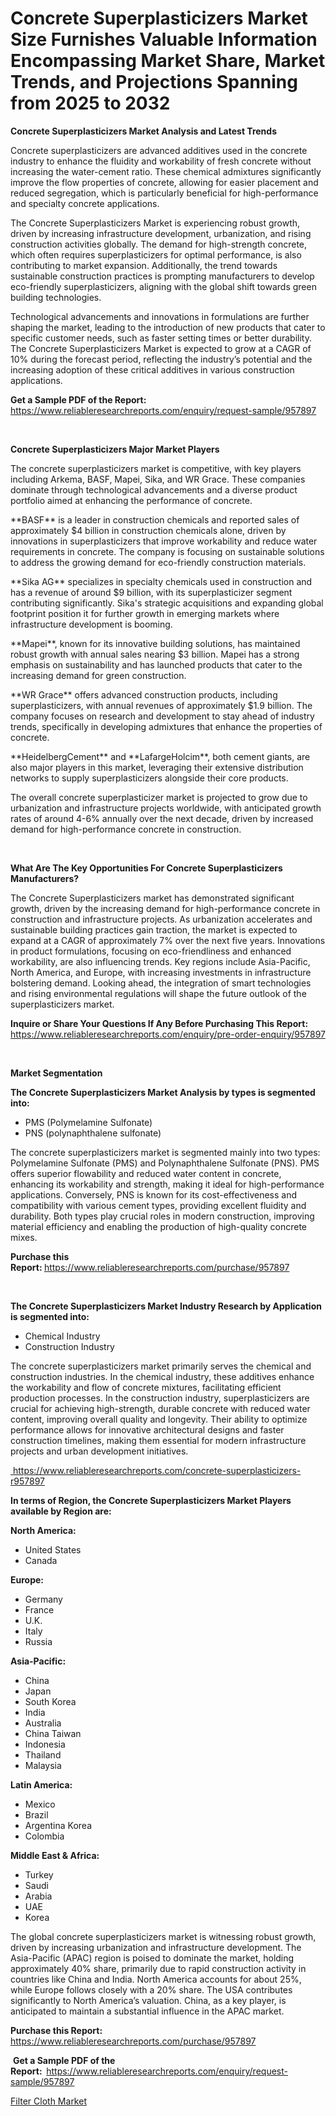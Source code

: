<p><h1>Concrete Superplasticizers Market Size Furnishes Valuable Information Encompassing Market Share, Market Trends, and Projections Spanning from 2025 to 2032</h1></p><p><strong>Concrete Superplasticizers Market Analysis and Latest Trends</strong></p>
<p><p>Concrete superplasticizers are advanced additives used in the concrete industry to enhance the fluidity and workability of fresh concrete without increasing the water-cement ratio. These chemical admixtures significantly improve the flow properties of concrete, allowing for easier placement and reduced segregation, which is particularly beneficial for high-performance and specialty concrete applications.</p><p>The Concrete Superplasticizers Market is experiencing robust growth, driven by increasing infrastructure development, urbanization, and rising construction activities globally. The demand for high-strength concrete, which often requires superplasticizers for optimal performance, is also contributing to market expansion. Additionally, the trend towards sustainable construction practices is prompting manufacturers to develop eco-friendly superplasticizers, aligning with the global shift towards green building technologies.</p><p>Technological advancements and innovations in formulations are further shaping the market, leading to the introduction of new products that cater to specific customer needs, such as faster setting times or better durability. The Concrete Superplasticizers Market is expected to grow at a CAGR of 10% during the forecast period, reflecting the industry’s potential and the increasing adoption of these critical additives in various construction applications.</p></p>
<p><strong>Get a Sample PDF of the Report:&nbsp;</strong> <a href="https://www.reliableresearchreports.com/enquiry/request-sample/957897?utm_campaign=3111&utm_medium=2&utm_source=Github&utm_content=ia&utm_term=21032025&utm_id=concrete-superplasticizers">https://www.reliableresearchreports.com/enquiry/request-sample/957897</a></p>
<p>&nbsp;</p>
<p><strong>Concrete Superplasticizers Major Market Players</strong></p>
<p><p>The concrete superplasticizers market is competitive, with key players including Arkema, BASF, Mapei, Sika, and WR Grace. These companies dominate through technological advancements and a diverse product portfolio aimed at enhancing the performance of concrete.</p><p>**BASF** is a leader in construction chemicals and reported sales of approximately $4 billion in construction chemicals alone, driven by innovations in superplasticizers that improve workability and reduce water requirements in concrete. The company is focusing on sustainable solutions to address the growing demand for eco-friendly construction materials.</p><p>**Sika AG** specializes in specialty chemicals used in construction and has a revenue of around $9 billion, with its superplasticizer segment contributing significantly. Sika's strategic acquisitions and expanding global footprint position it for further growth in emerging markets where infrastructure development is booming.</p><p>**Mapei**, known for its innovative building solutions, has maintained robust growth with annual sales nearing $3 billion. Mapei has a strong emphasis on sustainability and has launched products that cater to the increasing demand for green construction.</p><p>**WR Grace** offers advanced construction products, including superplasticizers, with annual revenues of approximately $1.9 billion. The company focuses on research and development to stay ahead of industry trends, specifically in developing admixtures that enhance the properties of concrete.</p><p>**HeidelbergCement** and **LafargeHolcim**, both cement giants, are also major players in this market, leveraging their extensive distribution networks to supply superplasticizers alongside their core products. </p><p>The overall concrete superplasticizer market is projected to grow due to urbanization and infrastructure projects worldwide, with anticipated growth rates of around 4-6% annually over the next decade, driven by increased demand for high-performance concrete in construction.</p></p>
<p>&nbsp;</p>
<p><strong>What Are The Key Opportunities For Concrete Superplasticizers Manufacturers?</strong></p>
<p><p>The Concrete Superplasticizers market has demonstrated significant growth, driven by the increasing demand for high-performance concrete in construction and infrastructure projects. As urbanization accelerates and sustainable building practices gain traction, the market is expected to expand at a CAGR of approximately 7% over the next five years. Innovations in product formulations, focusing on eco-friendliness and enhanced workability, are also influencing trends. Key regions include Asia-Pacific, North America, and Europe, with increasing investments in infrastructure bolstering demand. Looking ahead, the integration of smart technologies and rising environmental regulations will shape the future outlook of the superplasticizers market.</p></p>
<p><strong>Inquire or Share Your Questions If Any Before Purchasing This Report:</strong> <a href="https://www.reliableresearchreports.com/enquiry/pre-order-enquiry/957897?utm_campaign=3111&utm_medium=2&utm_source=Github&utm_content=ia&utm_term=21032025&utm_id=concrete-superplasticizers">https://www.reliableresearchreports.com/enquiry/pre-order-enquiry/957897</a></p>
<p>&nbsp;</p>
<p><strong>Market Segmentation</strong></p>
<p><strong>The Concrete Superplasticizers Market Analysis by types is segmented into:</strong></p>
<p><ul><li>PMS (Polymelamine Sulfonate)</li><li>PNS (polynaphthalene sulfonate)</li></ul></p>
<p><p>The concrete superplasticizers market is segmented mainly into two types: Polymelamine Sulfonate (PMS) and Polynaphthalene Sulfonate (PNS). PMS offers superior flowability and reduced water content in concrete, enhancing its workability and strength, making it ideal for high-performance applications. Conversely, PNS is known for its cost-effectiveness and compatibility with various cement types, providing excellent fluidity and durability. Both types play crucial roles in modern construction, improving material efficiency and enabling the production of high-quality concrete mixes.</p></p>
<p><strong>Purchase this Report:&nbsp;</strong><a href="https://www.reliableresearchreports.com/purchase/957897?utm_campaign=3111&utm_medium=2&utm_source=Github&utm_content=ia&utm_term=21032025&utm_id=concrete-superplasticizers">https://www.reliableresearchreports.com/purchase/957897</a></p>
<p>&nbsp;</p>
<p><strong>The Concrete Superplasticizers Market Industry Research by Application is segmented into:</strong></p>
<p><ul><li>Chemical Industry</li><li>Construction Industry</li></ul></p>
<p><p>The concrete superplasticizers market primarily serves the chemical and construction industries. In the chemical industry, these additives enhance the workability and flow of concrete mixtures, facilitating efficient production processes. In the construction industry, superplasticizers are crucial for achieving high-strength, durable concrete with reduced water content, improving overall quality and longevity. Their ability to optimize performance allows for innovative architectural designs and faster construction timelines, making them essential for modern infrastructure projects and urban development initiatives.</p></p>
<p><a href="https://www.reliableresearchreports.com/concrete-superplasticizers-r957897?utm_campaign=3111&utm_medium=2&utm_source=Github&utm_content=ia&utm_term=21032025&utm_id=concrete-superplasticizers">&nbsp;https://www.reliableresearchreports.com/concrete-superplasticizers-r957897</a></p>
<p><strong>In terms of Region, the Concrete Superplasticizers Market Players available by Region are:</strong></p>
<p>
    <p> <strong> North America: </strong>
        <ul>
            <li>United States</li>
            <li>Canada</li>
        </ul>
        </p> 
    <p> <strong> Europe: </strong>
        <ul>
            <li>Germany</li>
            <li>France</li>
            <li>U.K.</li>
            <li>Italy</li>
            <li>Russia</li>
        </ul>
        </p> 
    <p> <strong> Asia-Pacific: </strong>
        <ul>
            <li>China</li>
            <li>Japan</li>
            <li>South Korea</li>
            <li>India</li>
            <li>Australia</li>
            <li>China Taiwan</li>
            <li>Indonesia</li>
            <li>Thailand</li>
            <li>Malaysia</li>
        </ul>
        </p> 
    <p> <strong> Latin America: </strong>
        <ul>
            <li>Mexico</li>
            <li>Brazil</li>
            <li>Argentina Korea</li>
            <li>Colombia</li>
        </ul>
        </p> 
    <p> <strong> Middle East & Africa: </strong>
        <ul>
            <li>Turkey</li>
            <li>Saudi</li>
            <li>Arabia</li>
            <li>UAE</li>
            <li>Korea</li>
        </ul>
    </p>
    </p>
<p><p>The global concrete superplasticizers market is witnessing robust growth, driven by increasing urbanization and infrastructure development. The Asia-Pacific (APAC) region is poised to dominate the market, holding approximately 40% share, primarily due to rapid construction activity in countries like China and India. North America accounts for about 25%, while Europe follows closely with a 20% share. The USA contributes significantly to North America’s valuation. China, as a key player, is anticipated to maintain a substantial influence in the APAC market.</p></p>
<p><strong>Purchase this Report: </strong><a href="https://www.reliableresearchreports.com/purchase/957897?utm_campaign=3111&utm_medium=2&utm_source=Github&utm_content=ia&utm_term=21032025&utm_id=concrete-superplasticizers">https://www.reliableresearchreports.com/purchase/957897</a></p>
<p>&nbsp;<strong>Get a Sample PDF of the Report:&nbsp;&nbsp;</strong><a href="https://www.reliableresearchreports.com/enquiry/request-sample/957897?utm_campaign=3111&utm_medium=2&utm_source=Github&utm_content=ia&utm_term=21032025&utm_id=concrete-superplasticizers">https://www.reliableresearchreports.com/enquiry/request-sample/957897</a></p>
<p><strong></strong></p>
<p><p><a href="https://github.com/chungwimbu4/Market-Research-Report-List-1/blob/main/filter-cloth-market.md?utm_campaign=3111&utm_medium=2&utm_source=Github&utm_content=ia&utm_term=21032025&utm_id=concrete-superplasticizers">Filter Cloth Market</a></p></p>